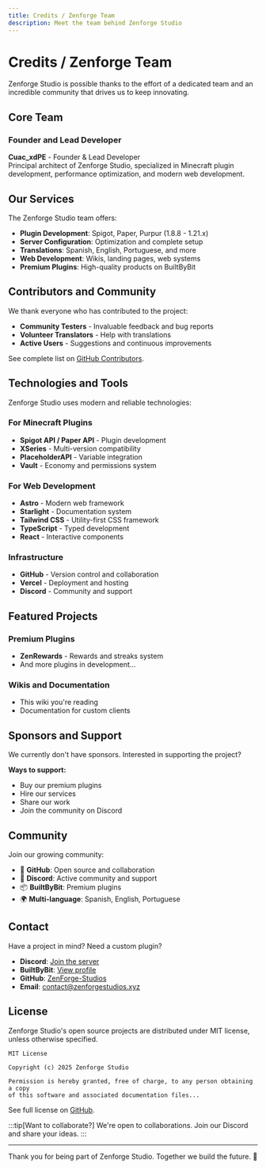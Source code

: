 ```yaml
---
title: Credits / Zenforge Team
description: Meet the team behind Zenforge Studio
---
```


# Credits / Zenforge Team

Zenforge Studio is possible thanks to the effort of a dedicated team and an incredible community that drives us to keep innovating.

## Core Team

### Founder and Lead Developer

**Cuac_xdPE** - Founder & Lead Developer  
Principal architect of Zenforge Studio, specialized in Minecraft plugin development, performance optimization, and modern web development.

## Our Services

The Zenforge Studio team offers:

- **Plugin Development**: Spigot, Paper, Purpur (1.8.8 - 1.21.x)
- **Server Configuration**: Optimization and complete setup
- **Translations**: Spanish, English, Portuguese, and more
- **Web Development**: Wikis, landing pages, web systems
- **Premium Plugins**: High-quality products on BuiltByBit

## Contributors and Community

We thank everyone who has contributed to the project:

- **Community Testers** - Invaluable feedback and bug reports
- **Volunteer Translators** - Help with translations
- **Active Users** - Suggestions and continuous improvements

See complete list on [GitHub Contributors](https://github.com/ZenForge-Studios).

## Technologies and Tools

Zenforge Studio uses modern and reliable technologies:

### For Minecraft Plugins
- **Spigot API / Paper API** - Plugin development
- **XSeries** - Multi-version compatibility
- **PlaceholderAPI** - Variable integration
- **Vault** - Economy and permissions system

### For Web Development
- **Astro** - Modern web framework
- **Starlight** - Documentation system
- **Tailwind CSS** - Utility-first CSS framework
- **TypeScript** - Typed development
- **React** - Interactive components

### Infrastructure
- **GitHub** - Version control and collaboration
- **Vercel** - Deployment and hosting
- **Discord** - Community and support

## Featured Projects

### Premium Plugins
- **ZenRewards** - Rewards and streaks system
- And more plugins in development...

### Wikis and Documentation
- This wiki you're reading
- Documentation for custom clients

## Sponsors and Support

We currently don't have sponsors. Interested in supporting the project?

**Ways to support:**
- Buy our premium plugins
- Hire our services
- Share our work
- Join the community on Discord

## Community

Join our growing community:

- 🌟 **GitHub**: Open source and collaboration
- 👥 **Discord**: Active community and support
- 📦 **BuiltByBit**: Premium plugins
- 🌍 **Multi-language**: Spanish, English, Portuguese

## Contact

Have a project in mind? Need a custom plugin?

- **Discord**: [Join the server](https://discord.gg/zenforge)
- **BuiltByBit**: [View profile](https://builtbybit.com/creators/cuac_xdpe.342395)
- **GitHub**: [ZenForge-Studios](https://github.com/ZenForge-Studios)
- **Email**: contact@zenforgestudios.xyz

## License

Zenforge Studio's open source projects are distributed under MIT license, unless otherwise specified.

```
MIT License

Copyright (c) 2025 Zenforge Studio

Permission is hereby granted, free of charge, to any person obtaining a copy
of this software and associated documentation files...
```

See full license on [GitHub](https://github.com/ZenForge-Studios).

:::tip[Want to collaborate?]
We're open to collaborations. Join our Discord and share your ideas.
:::

---

Thank you for being part of Zenforge Studio. Together we build the future. 🚀